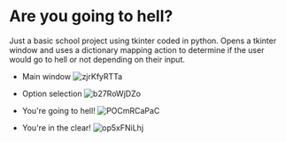 # Are you going to hell?
Just a basic school project using tkinter coded in python. Opens a tkinter window and uses a dictionary mapping action to determine if the user would go to hell or not depending on their input.

* Main window
![zjrKfyRTTa](https://user-images.githubusercontent.com/131752112/234217162-5fc85ce4-21ca-4c09-a013-15154a73101e.png)

* Option selection
![b27RoWjDZo](https://user-images.githubusercontent.com/131752112/234216593-d2717b7f-a643-40a7-9d86-744ecde70f4b.png)

* You're going to hell!
![POCmRCaPaC](https://user-images.githubusercontent.com/131752112/234216633-6d532a1a-a7b9-4c71-b3aa-14390faf8e64.png)

* You're in the clear!
![op5xFNiLhj](https://user-images.githubusercontent.com/131752112/234216648-206408fb-81c9-4fa0-a58e-5b2e971031ff.png)
